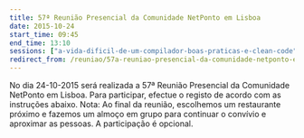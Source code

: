 ```yaml
---
title: 57ª Reunião Presencial da Comunidade NetPonto em Lisboa
date: 2015-10-24
start_time: 09:45
end_time: 13:10
sessions: ["a-vida-dificil-de-um-compilador-boas-praticas-e-clean-code","simulacao-e-modelacao-ordo-ad-chaos"]
redirect_from: /reuniao/57a-reuniao-presencial-da-comunidade-netponto-em-lisboa/
---
```

No dia 24-10-2015 será realizada a 57ª Reunião Presencial da Comunidade NetPonto em Lisboa. Para participar, efectue o registo de acordo com as instruções abaixo.
Nota: Ao final da reunião, escolhemos um restaurante próximo e fazemos um almoço em grupo para continuar o convívio e aproximar as pessoas. A participação é opcional.